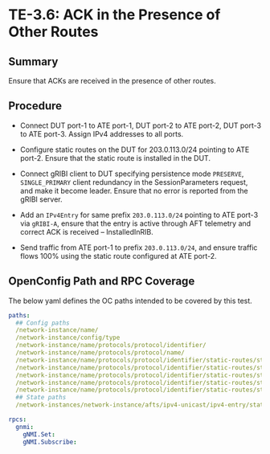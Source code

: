 # TE-3.6: ACK in the Presence of Other Routes

## Summary

Ensure that ACKs are received in the presence of other routes.

## Procedure

*   Connect DUT port-1 to ATE port-1, DUT port-2 to ATE port-2, DUT port-3 to
    ATE port-3. Assign IPv4 addresses to all ports.

*   Configure static routes on the DUT for 203.0.113.0/24 pointing to ATE
    port-2. Ensure that the static route is installed in the DUT.

*   Connect gRIBI client to DUT specifying persistence mode `PRESERVE`,
    `SINGLE_PRIMARY` client redundancy in the SessionParameters request, and
    make it become leader. Ensure that no error is reported from the gRIBI
    server.

*   Add an `IPv4Entry` for same prefix `203.0.113.0/24` pointing to ATE port-3
    via `gRIBI-A`, ensure that the entry is active through AFT telemetry and
    correct ACK is received – InstalledInRIB.

*   Send traffic from ATE port-1 to prefix `203.0.113.0/24`, and ensure traffic
    flows 100% using the static route configured at ATE port-2.

## OpenConfig Path and RPC Coverage

The below yaml defines the OC paths intended to be covered by this test.

```yaml
paths:
  ## Config paths
  /network-instance/name/
  /network-instance/config/type
  /network-instance/name/protocols/protocol/identifier/
  /network-instance/name/protocols/protocol/name/
  /network-instance/name/protocols/protocol/identifier/static-routes/static/prefix
  /network-instance/name/protocols/protocol/identifier/static-routes/static/prefix/config/prefix
  /network-instance/name/protocols/protocol/identifier/static-routes/static/next-hops/next-hop/index
  /network-instance/name/protocols/protocol/identifier/static-routes/static/next-hops/next-hop/config/index
  /network-instance/name/protocols/protocol/identifier/static-routes/static/next-hops/next-hop/config/next-hop
  ## State paths
  /network-instances/network-instance/afts/ipv4-unicast/ipv4-entry/state/prefix/

rpcs:
  gnmi:
    gNMI.Set:
    gNMI.Subscribe:
```
